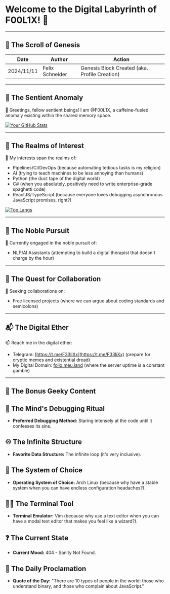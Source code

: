 # Welcome to the Digital Labyrinth of F00L1X! 🚀

---

## 📜 The Scroll of Genesis

Date        | Author          | Action
------------|-----------------|-----------------
2024/11/11  | Felix Schneider  | Genesis Block Created (aka. Profile Creation)

---

## 👤 The Sentient Anomaly

👋 Greetings, fellow sentient beings! I am @F00L1X, a caffeine-fueled anomaly existing within the shared memory space.

[![Your GitHub Stats](https://github-readme-stats.vercel.app/api?username=F00L1X&show_icons=true&theme=dark)](https://github.com/anuraghazra/github-readme-stats)

---

## 🔭 The Realms of Interest

👀 My interests span the realms of:

* Pipelines/CI/DevOps (because automating tedious tasks is my religion)
* AI (trying to teach machines to be less annoying than humans)
* Python (the duct tape of the digital world)
* C# (when you absolutely, positively need to write enterprise-grade spaghetti code)
* ReactJS/TypeScript (because everyone loves debugging asynchronous JavaScript promises, right?)

[![Top Langs](https://github-readme-stats.vercel.app/api/top-langs/?username=F00L1X&layout=compact&theme=dark)](https://github.com/anuraghazra/github-readme-stats)

---

## 🌱 The Noble Pursuit

🌱 Currently engaged in the noble pursuit of:

* NLP/AI Assistants (attempting to build a digital therapist that doesn't charge by the hour)

---

## 🤝 The Quest for Collaboration

💞 Seeking collaborations on:

* Free licensed projects (where we can argue about coding standards and semicolons)

---

## 📬 The Digital Ether

📫 Reach me in the digital ether:

* Telegram: [https://t.me/F33liXx](https://t.me/F33liXx) (prepare for cryptic memes and existential dread)
* My Digital Domain: [folio.meu.land](folio.meu.land) (where the server uptime is a constant gamble)

---

## 👾 The Bonus Geeky Content

## 🧠 The Mind's Debugging Ritual

* **Preferred Debugging Method:** Staring intensely at the code until it confesses its sins.

## ♾️ The Infinite Structure

* **Favorite Data Structure:** The infinite loop (it's very inclusive).

## 🐧 The System of Choice

* **Operating System of Choice:** Arch Linux (because why have a stable system when you can have endless configuration headaches?).

## 🧙‍♂️ The Terminal Tool

* **Terminal Emulator:** Vim (because why use a text editor when you can have a modal text editor that makes you feel like a wizard?).

## ❓ The Current State

* **Current Mood:** 404 - Sanity Not Found.

## 📜 The Daily Proclamation

* **Quote of the Day:** "There are 10 types of people in the world: those who understand binary, and those who complain about JavaScript."
